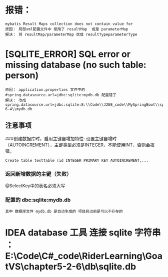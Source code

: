 
#  报错：
    mybatis Result Maps collection does not contain value for 
    原因： 局部xml配置文件中 使用了 resultMap  或是 parameterMap 
    解决： 将 resultMap/parameterMap 改成 resultTypeparameterType
    
    
# [SQLITE_ERROR] SQL error or missing database (no such table: person)
    原因： application.properties 文件中的 #spring.datasource.url=jdbc:sqlite:mydb.db 配置错了
    解决： 改成 spring.datasource.url=jdbc:sqlite:E:\\Code\\J2EE_code\\MySpringBoot\\springboot\\chapter4-6-4\\mydb.db
    
    
    
    
    
## 注意事项
###创建数据库时，启用主键自增加特性:
设置主键自增时（AUTOINCREMENT），主键类型必须是INTEGER，不能使用INT，否则会报错。
```$xslt
Create table testTable (id INTEGER PRIMARY KEY AUTOINCREMENT,...
```
### 返回新增数据的主键（失败）
@SelectKey中的表名必须大写

 ###  配置的 dbc:sqlite:mydb.db
    其中 数据库文件 mydb.db 是自动生成的 项目启动前是可以不存在的

    
# IDEA  database 工具 连接 sqlite  字符串 ： E:\Code\C#_code\RiderLearning\GoatVS\chapter5-2-6\db\sqlite.db
    
    
    
    
    
    
    
    
    
    
    
    
